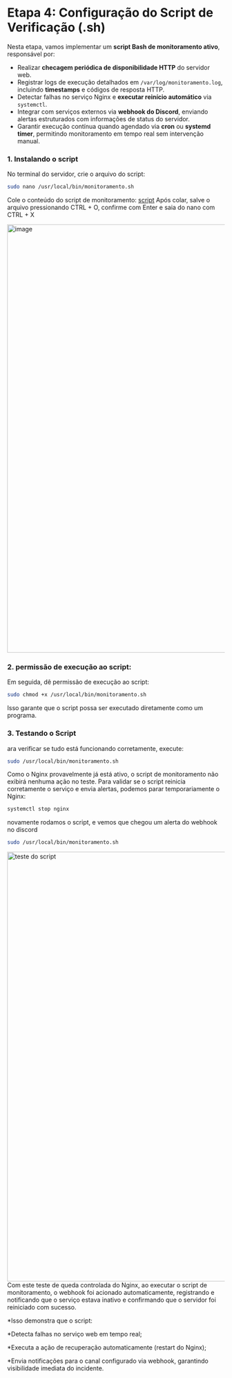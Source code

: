 # Etapa 4: Configuração do Script de Verificação (.sh)

Nesta etapa, vamos implementar um **script Bash de monitoramento ativo**, responsável por:

- Realizar **checagem periódica de disponibilidade HTTP** do servidor web.
- Registrar logs de execução detalhados em `/var/log/monitoramento.log`, incluindo **timestamps** e códigos de resposta HTTP.
- Detectar falhas no serviço Nginx e **executar reinício automático** via `systemctl`.
- Integrar com serviços externos via **webhook do Discord**, enviando alertas estruturados com informações de status do servidor.
- Garantir execução contínua quando agendado via **cron** ou **systemd timer**, permitindo monitoramento em tempo real sem intervenção manual.

### 1. Instalando o script

No terminal do servidor, crie o arquivo do script:

```bash
sudo nano /usr/local/bin/monitoramento.sh
```

Cole o conteúdo do script de monitoramento: [script](monitoramento.sh)
Após colar, salve o arquivo pressionando CTRL + O, confirme com Enter e saia do nano com CTRL + X

<img width="1919" height="989" alt="image" src="https://github.com/user-attachments/assets/897f12c3-9650-4cd7-819d-4436c49c5fc2" />

### 2. permissão de execução ao script:

Em seguida, dê permissão de execução ao script:
```bash
sudo chmod +x /usr/local/bin/monitoramento.sh
```

Isso garante que o script possa ser executado diretamente como um programa.

### 3. Testando o Script
ara verificar se tudo está funcionando corretamente, execute:

```bash
sudo /usr/local/bin/monitoramento.sh
```
Como o Nginx provavelmente já está ativo, o script de monitoramento não exibirá nenhuma ação no teste. Para validar se o script reinicia corretamente o serviço e envia alertas, podemos parar temporariamente o Nginx:
```bash
systemctl stop nginx
```
novamente rodamos o script, e vemos que  chegou um alerta do webhook no discord
```bash
sudo /usr/local/bin/monitoramento.sh
```


<img width="1920" height="992" alt="teste do script" src="https://github.com/user-attachments/assets/d2f34050-d3e7-427a-b713-cbd63fdce8c6" />
Com este teste de queda controlada do Nginx, ao executar o script de monitoramento, o webhook foi acionado automaticamente, registrando e notificando que o serviço estava inativo e confirmando que o servidor foi reiniciado com sucesso.

*Isso demonstra que o script:

*Detecta falhas no serviço web em tempo real;

*Executa a ação de recuperação automaticamente (restart do Nginx);

*Envia notificações para o canal configurado via webhook, garantindo visibilidade imediata do incidente.
